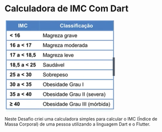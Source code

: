 # Calculadora de IMC Com Dart

![Tabela de Índice de Massa Corporal (IMC)](./images/tabela_imc.png)

Neste Desafio criei uma calculadora simples para calcular o IMC (Índice de Massa Corporal) de uma pessoa utilizando a linguagem Dart e o Flutter. 